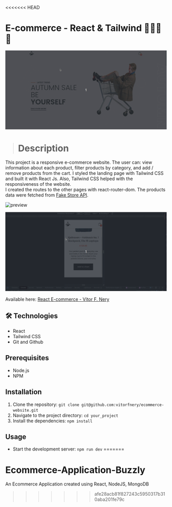 <<<<<<< HEAD
# E-commerce - React & Tailwind 🛒👜🛒👜

![preview](./.github/preview_intro.gif)

> # Description 

This project is a responsive e-commerce website. The user can: view information about each product, filter products by category, and add / remove products from the cart. 
I styled the landing page with Tailwind CSS and built it with React Js. Also, Tailwind CSS helped with the responsiveness of the website.   
I created the routes to the other pages with react-router-dom.
The products data were fetched from [Fake Store API](https://fakestoreapi.com/).   


![preview](./.github/preview_products.gif)

![preview](./.github/preview_responsiveness.gif)

Available here: [React E-commerce - Vítor F. Nery](https://react-ecommerce-vitorfnery.netlify.app/)

## 🛠️ Technologies 

- React 
- Tailwind CSS
- Git and Github

## Prerequisites

- Node.js
- NPM

## Installation

1. Clone the repository: `git clone git@github.com:vitorfnery/ecommerce-website.git`
2. Navigate to the project directory: `cd your_project`
3. Install the dependencies: `npm install`

## Usage

- Start the development server: `npm run dev`
=======
# Ecommerce-Application-Buzzly
An Ecommerce Application created using React, NodeJS, MongoDB
>>>>>>> afe28acb81f827243c5950317b310aba201fe79c
